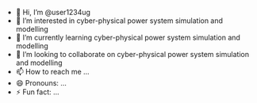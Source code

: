 - 👋 Hi, I’m @user1234ug
- 👀 I’m interested in cyber-physical power system simulation and modelling
- 🌱 I’m currently learning cyber-physical power system simulation and modelling
- 💞️ I’m looking to collaborate on cyber-physical power system simulation and modelling
- 📫 How to reach me ...
- 😄 Pronouns: ...
- ⚡ Fun fact: ...

<!---
user1234ug/user1234ug is a ✨ special ✨ repository because its `README.md` (this file) appears on your GitHub profile.
You can click the Preview link to take a look at your changes.
--->
